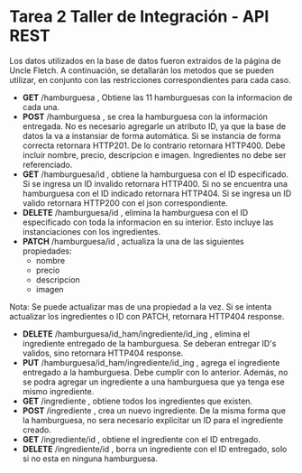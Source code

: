 # Tarea 2 Taller de Integración - API REST
Los datos utilizados en la base de datos fueron extraidos de la página de Uncle Fletch. A continuación, se detallarán los metodos que se pueden utilizar, en conjunto con las restricciones correspondientes para cada caso.
- **GET** /hamburguesa , Obtiene las 11 hamburguesas con la informacion de cada una.
- **POST** /hamburguesa , se crea la hamburguesa con la información entregada. No es necesario agregarle un atributo ID, ya que la base de datos la va a instansiar de forma automática. Si se instancia de forma correcta retornara HTTP201. De lo contrario retornara HTTP400. Debe incluir nombre, precio, descripcion e imagen. Ingredientes no debe ser referenciado.
- **GET** /hamburguesa/id , obtiene la hamburguesa con el ID especificado. Si se ingresa un ID invalido retornara HTTP400. Si no se encuentra una hamburguesa con el ID indicado retornara HTTP404. Si se ingresa un ID valido retornara HTTP200 con el json correspondiente.
- **DELETE** /hamburguesa/id , elimina la hamburguesa con el ID especificado con toda la informacion en su interior. Esto incluye las instanciaciones con los ingredientes.
- **PATCH** /hamburguesa/id , actualiza la una de las siguientes propiedades:
  - nombre
  - precio
  - descripcion
  - imagen

Nota: Se puede actualizar mas de una propiedad a la vez. Si se intenta actualizar los ingredientes o ID con PATCH, retornara HTTP404 response.
- **DELETE** /hamburguesa/id_ham/ingrediente/id_ing , elimina el ingrediente entregado de la hamburguesa. Se deberan entregar ID's validos, sino retornara HTTP404 response.
- **PUT** /hamburguesa/id_ham/ingrediente/id_ing , agrega el ingrediente entregado a la hamburguesa. Debe cumplir con lo anterior. Además, no se podra agregar un ingrediente a una hamburguesa que ya tenga ese mismo ingrediente.
- **GET** /ingrediente , obtiene todos los ingredientes que existen.
- **POST** /ingrediente , crea un nuevo ingrediente. De la misma forma que la hamburguesa, no sera necesario explicitar un ID para el ingrediente creado.
- **GET** /ingrediente/id , obtiene el ingrediente con el ID entregado.
- **DELETE** /ingrediente/id , borra un ingrediente con el ID entregado, solo si no esta en ninguna hamburguesa.
